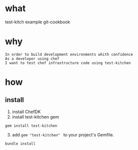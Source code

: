 what
==============

test-kitch example git-cookbook

why
===============

```
In order to build development environments whith confidence
As a developer using chef
I want to test chef infrastructure code using test-kitchen
```

how
================

## install
1. install ChefDK
2. install test-kitchen gem
```
gem install test-kitchen
```
3. add `gem "test-kitchen" ` to your project's Gemfile. 
```
bundle install
```
